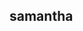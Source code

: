 ## samantha

<!--
**SamnthaSwan/SamnthaSwan** is a ✨ _special_ ✨ repository because its `README.md` (this file) appears on your GitHub profile.

- 🌱 I’m currently taking data structures with c++ ...
- 🤔 I’m looking for help with c,c++, data structs
- ⚡ Fun fact: i hate math
-->
